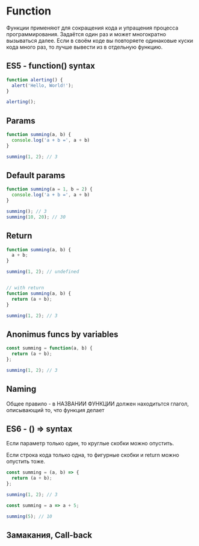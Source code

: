 # Function

Функции применяют для сокращения кода и упращения процесса программирования. Задаётся один раз и может многократно вызываться далее. Если в своём коде вы повторяете одинаковые куски кода много раз, то лучше вывести из в отдельную функцию.

## ES5 - function() syntax

```js
function alerting() {
  alert('Hello, World!');
}

alerting();
```

## Params

```js
function summing(a, b) {
  console.log('a + b =', a + b)
}

summing(1, 2); // 3
```

## Default params

```js
function summing(a = 1, b = 2) {
  console.log('a + b =', a + b)
}

summing(); // 3
summing(10, 20); // 30
```

## Return

```js
function summing(a, b) {
  a + b;
}

summing(1, 2); // undefined


// with return
function summing(a, b) {
  return (a + b);
}

summing(1, 2); // 3
```

## Anonimus funcs by variables

```js
const summing = function(a, b) {
  return (a + b);
};

summing(1, 2); // 3
```

## Naming

Общее правило - в НАЗВАНИИ ФУНКЦИИ должен находитьтся глагол, описывающий то, что функция делает

## ES6 - () => syntax

Если параметр только один, то круглые скобки можно опустить.

Если строка кода только одна, то фигурные скобки и return можно опустить тоже.

```js
const summing = (a, b) => {
  return (a + b);
};

summing(1, 2); // 3
```

```js
const summing = a => a + 5;

summing(5); // 10
```

## Замакания, Call-back
